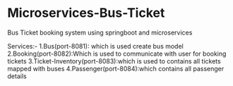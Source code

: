 # Microservices-Bus-Ticket
Bus Ticket booking system using springboot and microservices

Services:-
1.Bus(port-8081): which is used create bus model
2.Booking(port-8082):Which is used to communicate with user for booking tickets
3.Ticket-Inventory(port-8083):which is used to contains all tickets mapped with buses
4.Passenger(port-8084):which contains all passenger details


